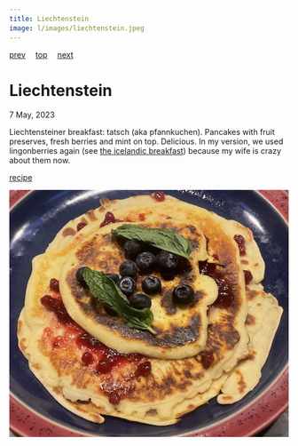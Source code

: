 ```yaml
---
title: Liechtenstein
image: l/images/liechtenstein.jpeg
---
```

[prev](libya.md)&emsp;
[top](../index.md)&emsp;
[next](lithuania.md)
# Liechtenstein
7 May, 2023

Liechtensteiner breakfast: tatsch (aka pfannkuchen). Pancakes with
fruit preserves, fresh berries and mint on top. Delicious. In my
version, we used lingonberries again (see [the icelandic
breakfast](../i/iceland.html)) because my wife is crazy about them now.

[recipe](https://www.internationalcuisine.com/liechtensteiner-pfannkuchen/)

![breakfast](images/liechtenstein.jpeg)
